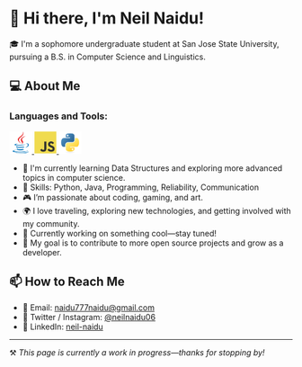 # 👋 Hi there, I'm Neil Naidu!

🎓 I'm a sophomore undergraduate student at San Jose State University, pursuing a B.S. in Computer Science and Linguistics.

## 💻 About Me

<h3 align="left">Languages and Tools:</h3>
<p align="left"> <a href="https://www.java.com" target="_blank" rel="noreferrer"> <img src="https://raw.githubusercontent.com/devicons/devicon/master/icons/java/java-original.svg" alt="java" width="40" height="40"/> </a> <a href="https://developer.mozilla.org/en-US/docs/Web/JavaScript" target="_blank" rel="noreferrer"> <img src="https://raw.githubusercontent.com/devicons/devicon/master/icons/javascript/javascript-original.svg" alt="javascript" width="40" height="40"/> </a> <a href="https://www.python.org" target="_blank" rel="noreferrer"> <img src="https://raw.githubusercontent.com/devicons/devicon/master/icons/python/python-original.svg" alt="python" width="40" height="40"/> </a> </p>

- 🌱 I'm currently learning Data Structures and exploring more advanced topics in computer science.
- 🔧 Skills: Python, Java, Programming, Reliability, Communication
- 🎮 I’m passionate about coding, gaming, and art.
- 🌍 I love traveling, exploring new technologies, and getting involved with my community.
- 🚀 Currently working on something cool—stay tuned!
- 🎯 My goal is to contribute to more open source projects and grow as a developer.

## 📫 How to Reach Me

- 📧 Email: [naidu777naidu@gmail.com](mailto:naidu777naidu@gmail.com)  
- 🧵 Twitter / Instagram: [@neilnaidu06](instagram.com/neilnaidu06)  
- 💼 LinkedIn: [neil-naidu](https://www.linkedin.com/in/neil-naidu-b0a6a3252/)

---

⚒️ *This page is currently a work in progress—thanks for stopping by!*

